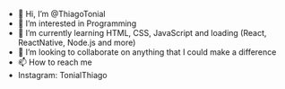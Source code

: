 - 👋 Hi, I’m @ThiagoTonial
- 👀 I’m interested in Programming
- 🌱 I’m currently learning HTML, CSS, JavaScript and loading (React, ReactNative, Node.js and more)
- 💞️ I’m looking to collaborate on anything that I could make a difference
- 📫 How to reach me 
- Instagram: TonialThiago

